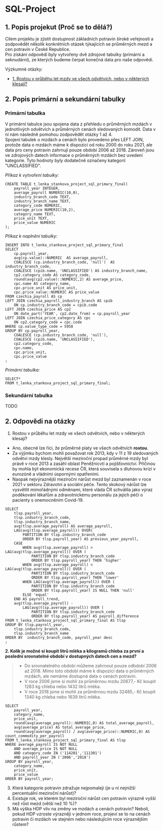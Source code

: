 # SQL-Project

## 1. Popis projekut (Proč se to dělá?)

Cílem projektu je zjistit dostupnost základních potravin široké veřejnosti a zodpovědět několik konkrétních otázek týkajících se průměrných mezd a cen potravin v České Republice.  
Pro získání odpovědí byly vytvořeny dvě zdrojové tabulky (primární a seknudární), ze kterých budeme čerpat konečná data pro naše odpovědi. 

Výzkumné otázky:    
- [1. Rostou v průběhu let mzdy ve všech odvětvích, nebo v některých klesají?](#1-rostou-v-prubehu-let-mzdy-ve-vsech-odvetvich-nebo-v-nekterych-klesaji)


## 2. Popis primární a sekundární tabulky

### Primární tabulka

V primární tabulce jsou spojena data z přehledu o průměrných mzdách v jednotlivých odvětvích a průměrných cenách sledovaných komodit. Data v ní nám následně pomohou zodpovědět otázky 1 až 4.  
Spojení tabulek o mzdách a cenách bylo provedeno přes LEFT JOIN, protože data o mzdách máme k dispozici od roku 2000 do roku 2021, ale data pro ceny potravin zahrnují pouze období 2006 až 2018.
Zároveň jsou ve zdrojových datech informace o průměrných mzdách bez uvedení kategorie. Tyto hodnoty byly dodatečně označeny kategorií "UNCLASSIFIED".

*Příkaz k vytvoření tabulky:*
```
CREATE TABLE t_lenka_stankova_project_sql_primary_final(
	payroll_year INTEGER,
	average_payroll NUMERIC(10,0),
	industry_branch_code TEXT,
	industry_branch_name TEXT,
	category_code NUMERIC,
	average_price NUMERIC(10,2),
	category_name TEXT,
	price_unit TEXT,
	price_value NUMERIC
);
```
*Příkaz k naplnění tabulky:*
```
INSERT INTO t_lenka_stankova_project_sql_primary_final 
SELECT 
    cp.payroll_year,
    avg(cp.value)::NUMERIC  AS average_payroll,
    COALESCE (cp.industry_branch_code, 'null')  AS industry_branch_code,
    COALESCE (cpib.name, 'UNCLASSIFIED') AS industry_branch_name,
    cp2.category_code AS category_code,
    round(avg(cp2.value)::NUMERIC,2) AS average_price,
    cpc.name AS category_name,
    cpc.price_unit AS price_unit,
    cpc.price_value::NUMERIC AS price_value
FROM czechia_payroll AS cp
LEFT JOIN czechia_payroll_industry_branch AS cpib
    ON cp.industry_branch_code = cpib.code 
LEFT JOIN czechia_price AS cp2 
    ON date_part('YEAR', cp2.date_from) = cp.payroll_year
LEFT JOIN czechia_price_category AS cpc 
    ON cp2.category_code = cpc.code 
WHERE cp.value_type_code = 5958
GROUP BY cp.payroll_year,
	COALESCE (cp.industry_branch_code, 'null'),
	COALESCE (cpib.name, 'UNCLASSIFIED'),
    cp2.category_code,
    cpc.name,
    cpc.price_unit,
    cpc.price_value
;
```
*Primární tabulka:*
```
SELECT*
FROM t_lenka_stankova_project_sql_primary_final;
```

### Sekundární tabulka

TODO

## 2. Odpovědi na otázky

1. Rostou v průběhu let mzdy ve všech odvětvích, nebo v některých klesají?

- Ano, obecně lze říci, že průměrné platy ve všech odvětvích **rostou**.  
- Za výjimku bychom mohli považovat rok 2013, kdy v 11 z 19 sledovaných odvětví mzdy klesly. Největší meziroční propad průměrné mzdy byl právě v roce 2013 a zasáhl oblast Peněžnicvtí a pojišťovnictví. Příčinou by mohla být ekonomická recese ČR, která souvisela s dluhovou krizí v eurozóně a vládními úspornými opatřeními.
- Naopak nejvýraznější meziroční nárůst mezd byl zaznamenán v roce 2021 v sektoru Zdravotní a sociální péče. Tento skokový nárůst lze vysvětlit mimořádnými odměnami, které vláda ČR schválila jako výraz poděkování lékařům a zdravotnickému personálu za jejich péči o pacienty s onemocněním Covid-19.

```
SELECT
	tlsp.payroll_year,
	tlsp.industry_branch_code,
	tlsp.industry_branch_name,
	avg(tlsp.average_payroll) AS average_payroll,
	LAG(avg(tlsp.average_payroll)) OVER(
		PARTITION BY tlsp.industry_branch_code
		ORDER BY tlsp.payroll_year) AS previous_year_payroll,
	CASE 
		WHEN avg(tlsp.average_payroll) > LAG(avg(tlsp.average_payroll)) OVER (
			PARTITION BY tlsp.industry_branch_code
			ORDER BY tlsp.payroll_year) THEN 'higher'
		WHEN avg(tlsp.average_payroll) < LAG(avg(tlsp.average_payroll)) OVER (
			PARTITION BY tlsp.industry_branch_code
			ORDER BY tlsp.payroll_year) THEN 'lower'
		WHEN LAG(avg(tlsp.average_payroll)) OVER ( 
			PARTITION BY tlsp.industry_branch_code
			ORDER BY tlsp.payroll_year) IS NULL THEN 'null'
		ELSE 'equal'
	END AS payroll_trend,
	avg(tlsp.average_payroll) - 
		LAG(avg(tlsp.average_payroll)) OVER (
			PARTITION BY tlsp.industry_branch_code 
			ORDER BY tlsp.payroll_year) AS payroll_difference 
FROM t_lenka_stankova_project_sql_primary_final AS tlsp
GROUP BY tlsp.payroll_year,
	tlsp.industry_branch_code,
	tlsp.industry_branch_name
ORDER BY  industry_branch_code, payroll_year desc
;
```

**2. Kolik je možné si koupit litrů mléka a kilogramů chleba za první a poslední srovnatelné období v dostupných datech cen a mezd?**  
> - Do srovnatelného období můžeme zahrnout pouze odbdobí 2006 až 2018. Mimo toto období máme k dispozici data o průměrných mzdách, ale nemáme dostupná data o cenách potravin.
> - V roce 2006 jsme si mohli za průměrnou mzdu 20677,- Kč koupit 1283 kg chleba nebo 1432 litrů mléka.
> - V roce 2018 jsme si mohli za průměrnou mzdu 32485,- Kč koupit 1340 kg chleba nebo 1639 litrů mléka.

```
SELECT
	payroll_year,
	category_name,
	price_unit,
	round(avg(average_payroll)::NUMERIC,0) AS total_average_payroll,
	avg(average_price) AS total_average_price,
	round(avg(average_payroll) / avg(average_price)::NUMERIC,0) AS count_commodity_per_payroll
FROM t_lenka_stankova_project_sql_primary_final AS tlsp
WHERE average_payroll IS NOT NULL 
	AND average_price IS NOT NULL
	AND category_code IN ('114201','111301')
	AND payroll_year IN ('2006','2018')
GROUP BY payroll_year,
	category_name,
	price_unit,
	price_value
ORDER BY payroll_year;
```




3. Která kategorie potravin zdražuje nejpomaleji (je u ní nejnižší percentuální meziroční nárůst)?
4. Existuje rok, ve kterém byl meziroční nárůst cen potravin výrazně vyšší než růst mezd (větší než 10 %)?
5. Má výška HDP vliv na změny ve mzdách a cenách potravin? Neboli, pokud HDP vzroste výrazněji v jednom roce, projeví se to na cenách potravin či mzdách ve stejném nebo následujícím roce výraznějším růstem?
